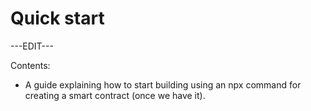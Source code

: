 ﻿---
sidebar_position: 2
---

# Quick start

---EDIT---

Contents:

- A guide explaining how to start building using an npx command for creating a smart contract (once we have it).